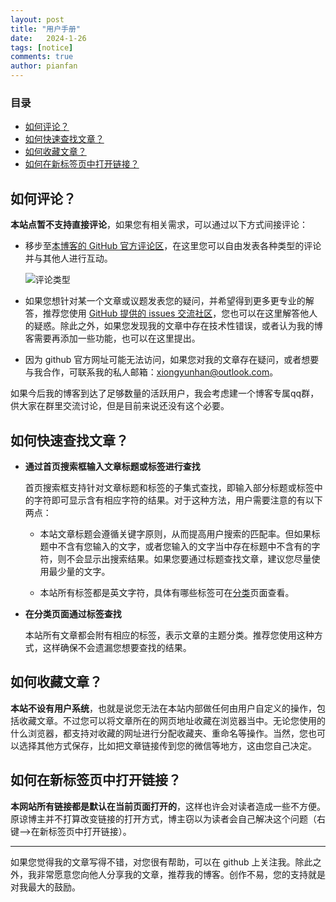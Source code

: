 ```yaml
---
layout: post
title: "用户手册"
date:   2024-1-26
tags: [notice]
comments: true
author: pianfan
---
```


### 目录

- [如何评论？](#如何评论)
- [如何快速查找文章？](#如何快速查找文章)
- [如何收藏文章？](#如何收藏文章)
- [如何在新标签页中打开链接？](#如何在新标签页中打开链接)
<!-- more -->
## 如何评论？

**本站点暂不支持直接评论**，如果您有相关需求，可以通过以下方式间接评论：

- 移步至[本博客的 GitHub 官方评论区](https://github.com/pianfan/pianfan.github.io/discussions)，在这里您可以自由发表各种类型的评论并与其他人进行互动。
  
    ![评论类型](https://pianfan.github.io/images/discussion.png "评论类型")
  
- 如果您想针对某一个文章或议题发表您的疑问，并希望得到更多更专业的解答，推荐您使用 [GitHub 提供的 issues 交流社区](https://github.com/pianfan/pianfan.github.io/issues)，您也可以在这里解答他人的疑惑。除此之外，如果您发现我的文章中存在技术性错误，或者认为我的博客需要再添加一些功能，也可以在这里提出。
  
- 因为 github 官方网址可能无法访问，如果您对我的文章存在疑问，或者想要与我合作，可联系我的私人邮箱：<xiongyunhan@outlook.com>。

如果今后我的博客到达了足够数量的活跃用户，我会考虑建一个博客专属qq群，供大家在群里交流讨论，但是目前来说还没有这个必要。

## 如何快速查找文章？

- **通过首页搜索框输入文章标题或标签进行查找**

  首页搜索框支持针对文章标题和标签的子集式查找，即输入部分标题或标签中的字符即可显示含有相应字符的结果。对于这种方法，用户需要注意的有以下两点：
  
  - 本站文章标题会遵循关键字原则，从而提高用户搜索的匹配率。但如果标题中不含有您输入的文字，或者您输入的文字当中存在标题中不含有的字符，则不会显示出搜索结果。如果您要通过标题查找文章，建议您尽量使用最少量的文字。

  - 本站所有标签都是英文字符，具体有哪些标签可在[分类](https://pianfan.github.io/tags/)页面查看。

- **在分类页面通过标签查找**

  本站所有文章都会附有相应的标签，表示文章的主题分类。推荐您使用这种方式，这样确保不会遗漏您想要查找的结果。

## 如何收藏文章？

**本站不设有用户系统**，也就是说您无法在本站内部做任何由用户自定义的操作，包括收藏文章。不过您可以将文章所在的网页地址收藏在浏览器当中。无论您使用的什么浏览器，都支持对收藏的网址进行分配收藏夹、重命名等操作。当然，您也可以选择其他方式保存，比如把文章链接传到您的微信等地方，这由您自己决定。

## 如何在新标签页中打开链接？

**本网站所有链接都是默认在当前页面打开的**，这样也许会对读者造成一些不方便。原谅博主并不打算改变链接的打开方式，博主窃以为读者会自己解决这个问题（右键-->在新标签页中打开链接）。

-------

如果您觉得我的文章写得不错，对您很有帮助，可以在 github 上关注我。除此之外，我非常愿意您向他人分享我的文章，推荐我的博客。创作不易，您的支持就是对我最大的鼓励。
